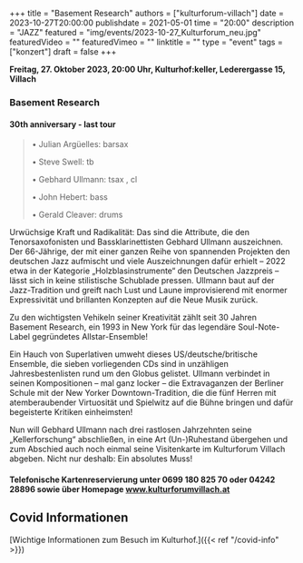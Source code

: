 +++
title = "Basement Research"
authors = ["kulturforum-villach"]
date = 2023-10-27T20:00:00
publishdate = 2021-05-01
time = "20:00"
description = "JAZZ"
featured = "img/events/2023-10-27_Kulturforum_neu.jpg"
featuredVideo = ""
featuredVimeo = ""
linktitle = ""
type = "event"
tags = ["konzert"]
draft = false
+++

**Freitag, 27. Oktober 2023, 20:00 Uhr, Kulturhof:keller, Lederergasse 15, Villach**

### Basement Research
#### 30th anniversary - last tour

>•	Julian Argüelles: barsax
>
>•	Steve Swell: tb
>
>•	Gebhard Ullmann: tsax , cl
>
>•	John Hebert: bass
>
>•	Gerald Cleaver: drums

Urwüchsige Kraft und Radikalität: Das sind die Attribute, die den Tenorsaxofonisten und Bassklarinettisten Gebhard Ullmann auszeichnen. Der 66-Jährige, der mit einer ganzen Reihe von spannenden Projekten den deutschen Jazz aufmischt und viele Auszeichnungen dafür erhielt – 2022 etwa in der Kategorie „Holzblasinstrumente“ den Deutschen Jazzpreis – lässt sich in keine stilistische Schublade pressen. Ullmann baut auf der Jazz-Tradition und greift nach Lust und Laune improvisierend mit enormer Expressivität und brillanten Konzepten auf die Neue Musik zurück.

Zu den wichtigsten Vehikeln seiner Kreativität zählt seit 30 Jahren Basement Research, ein 1993 in New York für das legendäre Soul-Note-Label gegründetes Allstar-Ensemble!

Ein Hauch von Superlativen umweht dieses US/deutsche/britische Ensemble, die sieben vorliegenden CDs sind in unzähligen Jahresbestenlisten rund um den Globus gelistet. Ullmann verbindet in seinen Kompositionen – mal ganz locker – die Extravaganzen der Berliner Schule mit der New Yorker Downtown-Tradition, die die fünf Herren mit atemberaubender Virtuosität und Spielwitz auf die Bühne bringen und dafür begeisterte Kritiken einheimsten!

Nun will Gebhard Ullmann nach drei rastlosen Jahrzehnten seine „Kellerforschung“ abschließen, in eine Art (Un-)Ruhestand übergehen und zum Abschied auch noch einmal seine Visitenkarte im Kulturforum Villach abgeben. Nicht nur deshalb: Ein absolutes Muss!

#### Telefonische Kartenreservierung unter 0699 180 825 70 oder 04242 28896  sowie über Homepage www.kulturforumvillach.at                             


## Covid Informationen

[Wichtige Informationen zum Besuch im Kulturhof.]({{< ref "/covid-info" >}})
